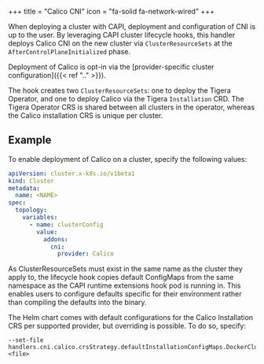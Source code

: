 +++
title = "Calico CNI"
icon = "fa-solid fa-network-wired"
+++

When deploying a cluster with CAPI, deployment and configuration of CNI is up to the user. By leveraging CAPI cluster
lifecycle hooks, this handler deploys Calico CNI on the new cluster via `ClusterResourceSets` at the
`AfterControlPlaneInitialized` phase.

Deployment of Calico is opt-in via the  [provider-specific cluster configuration]({{< ref ".." >}}).

The hook creates two `ClusterResourceSets`: one to deploy the Tigera Operator, and one to deploy
Calico via the Tigera `Installation` CRD. The Tigera Operator CRS is shared between all clusters in the operator,
whereas the Calico installation CRS is unique per cluster.

## Example

To enable deployment of Calico on a cluster, specify the following values:

```yaml
apiVersion: cluster.x-k8s.io/v1beta1
kind: Cluster
metadata:
  name: <NAME>
spec:
  topology:
    variables:
      - name: clusterConfig
        value:
          addons:
            cni:
              provider: Calico
```

As ClusterResourceSets must exist in the same name as the cluster they apply to, the lifecycle hook copies default
ConfigMaps from the same namespace as the CAPI runtime extensions hook pod is running in. This enables users to
configure defaults specific for their environment rather than compiling the defaults into the binary.

The Helm chart comes with default configurations for the Calico Installation CRS per supported provider, but overriding
is possible. To do so, specify:

```shell
--set-file handlers.cni.calico.crsStrategy.defaultInstallationConfigMaps.DockerCluster.configMap.content=<file>
```
